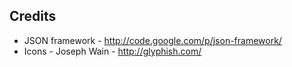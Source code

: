 ## Credits

* JSON framework - http://code.google.com/p/json-framework/
* Icons - Joseph Wain - http://glyphish.com/
